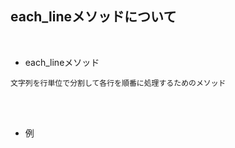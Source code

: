 ## each_lineメソッドについて 
<br>

- each_lineメソッド 
```
文字列を行単位で分割して各行を順番に処理するためのメソッド
```
<br>
<br>

- 例  
```rb

```
<br>
<br>
